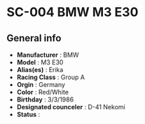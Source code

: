 # SC-004 BMW M3 E30

## General info

- **Manufacturer** : BMW
- **Model** : M3 E30
- **Alias(es)** : Erika
- **Racing Class** : Group A
- **Orgin** : Germany
- **Color** : Red/White
- **Birthday** : 3/3/1986
- **Designated counceler** : D-41 Nekomi
- **Status** : 

